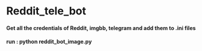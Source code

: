 # Reddit_tele_bot
#### Get all the credentials of Reddit, imgbb, telegram and add them to .ini files
#### run : python reddit_bot_image.py
